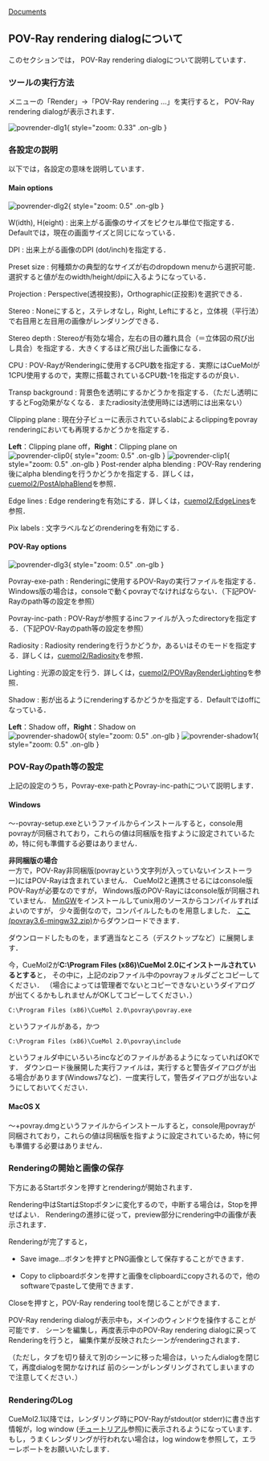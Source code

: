 [Documents](../Documents)

## POV-Ray rendering dialogについて
このセクションでは，
POV-Ray rendering dialogについて説明しています．

### ツールの実行方法
メニューの「Render」→「POV-Ray rendering ...」を実行すると，
POV-Ray rendering dialogが表示されます．

![povrender-dlg1](../assets/images/cuemol2/POVRayRenderDialog/povrender-dlg1.png){ style="zoom: 0.33" .on-glb }


### 各設定の説明
以下では，各設定の意味を説明しています．
#### Main options

![povrender-dlg2](../assets/images/cuemol2/POVRayRenderDialog/povrender-dlg2.png){ style="zoom: 0.5" .on-glb }

W(idth), H(eight)
:   出来上がる画像のサイズをピクセル単位で指定する．Defaultでは，現在の画面サイズと同じになっている．

DPI
:   出来上がる画像のDPI (dot/inch)を指定する．

Preset size
:   何種類かの典型的なサイズが右のdropdown menuから選択可能．選択すると値が左のwidth/height/dpiに入るようになっている．

Projection
:   Perspective(透視投影)，Orthographic(正投影)を選択できる．

Stereo
:   Noneにすると，ステレオなし，Right, Leftにすると，立体視（平行法）で右目用と左目用の画像がレンダリングできる．

Stereo depth
:   Stereoが有効な場合，左右の目の離れ具合（＝立体図の飛び出し具合）を指定する．大きくするほど飛び出した画像になる．

CPU
:   POV-RayがRenderingに使用するCPU数を指定する．実際にはCueMolが1CPU使用するので，実際に搭載されているCPU数-1を指定するのが良い．

Transp background
:   背景色を透明にするかどうかを指定する．（ただし透明にするとFog効果がなくなる．またradiosity法使用時には透明には出来ない）

Clipping plane
:   現在分子ビューに表示されているslabによるclippingをpovray renderingにおいても再現するかどうかを指定する．<br />

**Left**：Clipping plane off，**Right**：Clipping plane on<br />
![povrender-clip0](../assets/images/cuemol2/POVRayRenderDialog/povrender-clip0.png){ style="zoom: 0.5" .on-glb }
![povrender-clip1](../assets/images/cuemol2/POVRayRenderDialog/povrender-clip1.png){ style="zoom: 0.5" .on-glb }
Post-render alpha blending
:   POV-Ray rendering後にalpha blendingを行うかどうかを指定する．詳しくは，[cuemol2/PostAlphaBlend](../cuemol2/PostAlphaBlend)を参照．

Edge lines
:   Edge renderingを有効にする．詳しくは，[cuemol2/EdgeLines](../cuemol2/EdgeLines)を参照．

Pix labels
:   文字ラベルなどのrenderingを有効にする．


#### POV-Ray options

![povrender-dlg3](../assets/images/cuemol2/POVRayRenderDialog/povrender-dlg3.png){ style="zoom: 0.5" .on-glb }

Povray-exe-path
:   Renderingに使用するPOV-Rayの実行ファイルを指定する．Windows版の場合は，consoleで動くpovrayでなければならない．（下記POV-Rayのpath等の設定を参照）

Povray-inc-path
:   POV-Rayが参照するincファイルが入ったdirectoryを指定する．（下記POV-Rayのpath等の設定を参照）

Radiosity
:   Radiosity renderingを行うかどうか，あるいはそのモードを指定する．詳しくは，[cuemol2/Radiosity](../cuemol2/Radiosity)を参照．

Lighting
:   光源の設定を行う．詳しくは，[cuemol2/POVRayRenderLighting](../cuemol2/POVRayRenderLighting)を参照．

Shadow
:   影が出るようにrenderingするかどうかを指定する．Defaultではoffになっている．<br />

**Left**：Shadow off，**Right**：Shadow on<br />
![povrender-shadow0](../assets/images/cuemol2/POVRayRenderDialog/povrender-shadow0.png){ style="zoom: 0.5" .on-glb }
![povrender-shadow1](../assets/images/cuemol2/POVRayRenderDialog/povrender-shadow1.png){ style="zoom: 0.5" .on-glb }

### POV-Rayのpath等の設定
上記の設定のうち，Povray-exe-pathとPovray-inc-pathについて説明します．

#### Windows
〜-povray-setup.exeというファイルからインストールすると，console用povrayが同梱されており，これらの値は同梱版を指すように設定されているため，特に何も準備する必要はありません．

**非同梱版の場合**<br />
一方で，POV-Ray非同梱版(povrayという文字列が入っていないインストーラー)にはPOV-Rayは含まれていません．
CueMol2と連携させるにはconsole版POV-Rayが必要なのですが，
Windows版のPOV-Rayにはconsole版が同梱されていません．
[MinGW](http://www.mingw.org/)をインストールしてunix用のソースからコンパイルすればよいのですが，
少々面倒なので，コンパイルしたものを用意しました．
[ここ(povray3.6-mingw32.zip)](http://sourceforge.net/projects/cuemol/files/cuemol2/win32/povray3.6-mingw32.zip/download)からダウンロードできます．

ダウンロードしたものを，まず適当なところ（デスクトップなど）に展開します．

今，CueMol2が**C:\Program Files (x86)\CueMol 2.0にインストールされているとする**と，
その中に，上記のzipファイル中のpovrayフォルダごとコピーしてください．
（場合によっては管理者でないとコピーできないというダイアログが出てくるかもしれませんがOKしてコピーしてください．）
```
C:\Program Files (x86)\CueMol 2.0\povray\povray.exe
```
というファイルがある，かつ
```
C:\Program Files (x86)\CueMol 2.0\povray\include
```
というフォルダ中にいろいろincなどのファイルがあるようになっていればOKです．
ダウンロード後展開した実行ファイルは，実行すると警告ダイアログが出る場合があります(Windows7など)．一度実行して，警告ダイアログが出ないようにしておいてください．

#### MacOS X
〜+povray.dmgというファイルからインストールすると，console用povrayが同梱されており，これらの値は同梱版を指すように設定されているため，特に何も準備する必要はありません．


### Renderingの開始と画像の保存
下方にあるStartボタンを押すとrenderingが開始されます．

Rendering中はStartはStopボタンに変化するので，中断する場合は，Stopを押せばよい．
Renderingの進捗に従って，preview部分にrendering中の画像が表示されます．

Renderingが完了すると，

-  Save image...ボタンを押すとPNG画像として保存することができます．

-  Copy to clipboardボタンを押すと画像をclipboardにcopyされるので，他のsoftwareでpasteして使用できます．

Closeを押すと，POV-Ray rendering toolを閉じることができます．

POV-Ray rendering dialogが表示中も，メインのウィンドウを操作することが可能です．
シーンを編集し，再度表示中のPOV-Ray rendering dialogに戻ってRenderingを行うと，
編集作業が反映されたシーンがrenderingされます．

（ただし，タブを切り替えて別のシーンに移った場合は，いったんdialogを閉じて，再度dialogを開かなければ
前のシーンがレンダリングされてしまいますので注意してください．）

### RenderingのLog
CueMol2.1以降では，レンダリング時にPOV-Rayがstdout(or stderr)に書き出す情報が，log window ([チュートリアル](../Documents/GUIのチュートリアル(CueMol2)/Step1-2)参照)に表示されるようになっています．
もし，うまくレンダリングが行われない場合は，log windowを参照して，エラーレポートをお願いいたします．
